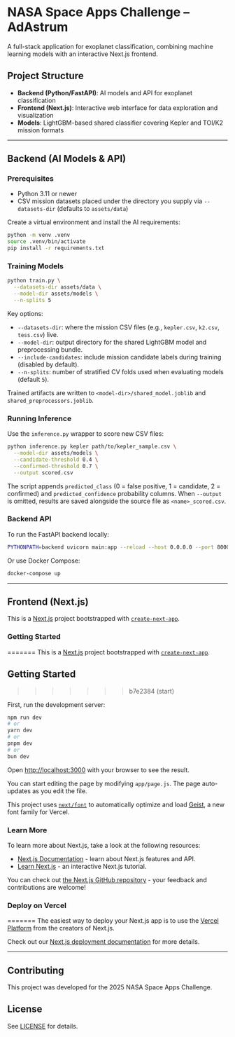 # NASA Space Apps Challenge – AdAstrum

A full-stack application for exoplanet classification, combining machine learning models with an interactive Next.js frontend.

## Project Structure

- **Backend (Python/FastAPI)**: AI models and API for exoplanet classification
- **Frontend (Next.js)**: Interactive web interface for data exploration and visualization
- **Models**: LightGBM-based shared classifier covering Kepler and TOI/K2 mission formats

---

## Backend (AI Models & API)

### Prerequisites
- Python 3.11 or newer
- CSV mission datasets placed under the directory you supply via `--datasets-dir` (defaults to `assets/data`)

Create a virtual environment and install the AI requirements:
```bash
python -m venv .venv
source .venv/bin/activate
pip install -r requirements.txt
```

### Training Models
```bash
python train.py \
  --datasets-dir assets/data \
  --model-dir assets/models \
  --n-splits 5
```

Key options:
- `--datasets-dir`: where the mission CSV files (e.g., `kepler.csv`, `k2.csv`, `tess.csv`) live.
- `--model-dir`: output directory for the shared LightGBM model and preprocessing bundle.
- `--include-candidates`: include mission candidate labels during training (disabled by default).
- `--n-splits`: number of stratified CV folds used when evaluating models (default `5`).

Trained artifacts are written to `<model-dir>/shared_model.joblib` and `shared_preprocessors.joblib`.

### Running Inference
Use the `inference.py` wrapper to score new CSV files:
```bash
python inference.py kepler path/to/kepler_sample.csv \
  --model-dir assets/models \
  --candidate-threshold 0.4 \
  --confirmed-threshold 0.7 \
  --output scored.csv
```
The script appends `predicted_class` (0 = false positive, 1 = candidate, 2 = confirmed) and `predicted_confidence` probability columns. When `--output` is omitted, results are saved alongside the source file as `<name>_scored.csv`.

### Backend API 
To run the FastAPI backend locally:
```bash
PYTHONPATH=backend uvicorn main:app --reload --host 0.0.0.0 --port 8000
```

Or use Docker Compose:
```bash
docker-compose up
```

---

## Frontend (Next.js)

This is a [Next.js](https://nextjs.org) project bootstrapped with [`create-next-app`](https://github.com/vercel/next.js/tree/canary/packages/create-next-app).

### Getting Started
=======
This is a [Next.js](https://nextjs.org) project bootstrapped with [`create-next-app`](https://github.com/vercel/next.js/tree/canary/packages/create-next-app).

## Getting Started
>>>>>>> b7e2384 (start)

First, run the development server:

```bash
npm run dev
# or
yarn dev
# or
pnpm dev
# or
bun dev
```

Open [http://localhost:3000](http://localhost:3000) with your browser to see the result.

You can start editing the page by modifying `app/page.js`. The page auto-updates as you edit the file.

This project uses [`next/font`](https://nextjs.org/docs/app/building-your-application/optimizing/fonts) to automatically optimize and load [Geist](https://vercel.com/font), a new font family for Vercel.

### Learn More

To learn more about Next.js, take a look at the following resources:

- [Next.js Documentation](https://nextjs.org/docs) - learn about Next.js features and API.
- [Learn Next.js](https://nextjs.org/learn) - an interactive Next.js tutorial.

You can check out [the Next.js GitHub repository](https://github.com/vercel/next.js) - your feedback and contributions are welcome!

### Deploy on Vercel
=======
The easiest way to deploy your Next.js app is to use the [Vercel Platform](https://vercel.com/new?utm_medium=default-template&filter=next.js&utm_source=create-next-app&utm_campaign=create-next-app-readme) from the creators of Next.js.

Check out our [Next.js deployment documentation](https://nextjs.org/docs/app/building-your-application/deploying) for more details.

---

## Contributing

This project was developed for the 2025 NASA Space Apps Challenge.

## License

See [LICENSE](LICENSE) for details.
